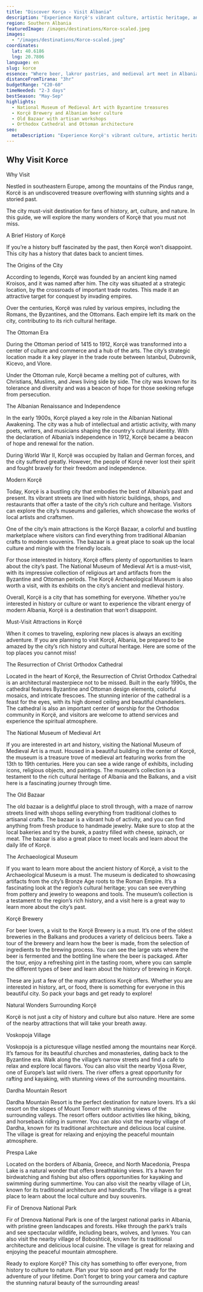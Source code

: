 ```yaml
---
title: "Discover Korça - Visit Albania"
description: "Experience Korçë's vibrant culture, artistic heritage, and lively markets—a captivating blend of tradition and modernity in Southeast Albania."
region: Southern Albania
featuredImage: /images/destinations/Korce-scaled.jpeg
images:
  - "/images/destinations/Korce-scaled.jpeg"
coordinates:
  lat: 40.6186
  lng: 20.7806
language: en
slug: korce
essence: "Where beer, lakror pastries, and medieval art meet in Albania's cultural capital"
distanceFromTirana: "3hr"
budgetRange: "€20-60"
timeNeeded: "2-3 days"
bestSeason: "May-Sep"
highlights:
  - National Museum of Medieval Art with Byzantine treasures
  - Korçë Brewery and Albanian beer culture
  - Old Bazaar with artisan workshops
  - Orthodox Cathedral and Ottoman architecture
seo:
  metaDescription: "Experience Korçë's vibrant culture, artistic heritage, and lively markets—a captivating blend of tradition and modernity in Southeast Albania."
---
```


## Why Visit Korce

Why Visit

Nestled in southeastern Europe, among the mountains of the Pindus range, Korcë is an undiscovered treasure overflowing with stunning sights and a storied past.

The city must-visit destination for fans of history, art, culture, and nature. In this guide, we will explore the many wonders of Korçë that you must not miss.

A Brief History of Korçë

If you’re a history buff fascinated by the past, then Korçë won’t disappoint. This city has a history that dates back to ancient times.

The Origins of the City

According to legends, Korçë was founded by an ancient king named Kroisos, and it was named after him. The city was situated at a strategic location, by the crossroads of important trade routes. This made it an attractive target for conquest by invading empires.

Over the centuries, Korçë was ruled by various empires, including the Romans, the Byzantines, and the Ottomans. Each empire left its mark on the city, contributing to its rich cultural heritage.

The Ottoman Era

During the Ottoman period of 1415 to 1912, Korçë was transformed into a center of culture and commerce and a hub of the arts. The city’s strategic location made it a key player in the trade route between Istanbul, Dubrovnik, Kicevo, and Vlore.

Under the Ottoman rule, Korçë became a melting pot of cultures, with Christians, Muslims, and Jews living side by side. The city was known for its tolerance and diversity and was a beacon of hope for those seeking refuge from persecution.

The Albanian Renaissance and Independence

In the early 1900s, Korçë played a key role in the Albanian National Awakening. The city was a hub of intellectual and artistic activity, with many poets, writers, and musicians shaping the country’s cultural identity. With the declaration of Albania’s independence in 1912, Korçë became a beacon of hope and renewal for the nation.

During World War II, Korçë was occupied by Italian and German forces, and the city suffered greatly. However, the people of Korçë never lost their spirit and fought bravely for their freedom and independence.

Modern Korçë

Today, Korçë is a bustling city that embodies the best of Albania’s past and present. Its vibrant streets are lined with historic buildings, shops, and restaurants that offer a taste of the city’s rich culture and heritage. Visitors can explore the city’s museums and galleries, which showcase the works of local artists and craftsmen.

One of the city’s main attractions is the Korçë Bazaar, a colorful and bustling marketplace where visitors can find everything from traditional Albanian crafts to modern souvenirs. The bazaar is a great place to soak up the local culture and mingle with the friendly locals.

For those interested in history, Korçë offers plenty of opportunities to learn about the city’s past. The National Museum of Medieval Art is a must-visit, with its impressive collection of religious art and artifacts from the Byzantine and Ottoman periods. The Korçë Archaeological Museum is also worth a visit, with its exhibits on the city’s ancient and medieval history.

Overall, Korçë is a city that has something for everyone. Whether you’re interested in history or culture or want to experience the vibrant energy of modern Albania, Korçë is a destination that won’t disappoint.

Must-Visit Attractions in Korçë

When it comes to traveling, exploring new places is always an exciting adventure. If you are planning to visit Korçë, Albania, be prepared to be amazed by the city’s rich history and cultural heritage. Here are some of the top places you cannot miss!

The Resurrection of Christ Orthodox Cathedral

Located in the heart of Korçë, the Resurrection of Christ Orthodox Cathedral is an architectural masterpiece not to be missed. Built in the early 1990s, the cathedral features Byzantine and Ottoman design elements, colorful mosaics, and intricate frescoes. The stunning interior of the cathedral is a feast for the eyes, with its high domed ceiling and beautiful chandeliers. The cathedral is also an important center of worship for the Orthodox community in Korçë, and visitors are welcome to attend services and experience the spiritual atmosphere.

The National Museum of Medieval Art

If you are interested in art and history, visiting the National Museum of Medieval Art is a must. Housed in a beautiful building in the center of Korçë, the museum is a treasure trove of medieval art featuring works from the 13th to 19th centuries. Here you can see a wide range of exhibits, including icons, religious objects, and paintings. The museum’s collection is a testament to the rich cultural heritage of Albania and the Balkans, and a visit here is a fascinating journey through time.

The Old Bazaar

The old bazaar is a delightful place to stroll through, with a maze of narrow streets lined with shops selling everything from traditional clothes to artisanal crafts. The bazaar is a vibrant hub of activity, and you can find anything from fresh produce to handmade jewelry. Make sure to stop at the local bakeries and try the burek, a pastry filled with cheese, spinach, or meat. The bazaar is also a great place to meet locals and learn about the daily life of Korçë.

The Archaeological Museum

If you want to learn more about the ancient history of Korçë, a visit to the Archaeological Museum is a must. The museum is dedicated to showcasing artifacts from the city’s Bronze Age roots to the Roman Empire. It’s a fascinating look at the region’s cultural heritage; you can see everything from pottery and jewelry to weapons and tools. The museum’s collection is a testament to the region’s rich history, and a visit here is a great way to learn more about the city’s past.

Korçë Brewery

For beer lovers, a visit to the Korçë Brewery is a must. It’s one of the oldest breweries in the Balkans and produces a variety of delicious beers. Take a tour of the brewery and learn how the beer is made, from the selection of ingredients to the brewing process. You can see the large vats where the beer is fermented and the bottling line where the beer is packaged. After the tour, enjoy a refreshing pint in the tasting room, where you can sample the different types of beer and learn about the history of brewing in Korçë.

These are just a few of the many attractions Korçë offers. Whether you are interested in history, art, or food, there is something for everyone in this beautiful city. So pack your bags and get ready to explore!

Natural Wonders Surrounding Korçë

Korçë is not just a city of history and culture but also nature. Here are some of the nearby attractions that will take your breath away.

Voskopoja Village

Voskopoja is a picturesque village nestled among the mountains near Korçë. It’s famous for its beautiful churches and monasteries, dating back to the Byzantine era. Walk along the village’s narrow streets and find a café to relax and explore local flavors. You can also visit the nearby Vjosa River, one of Europe’s last wild rivers. The river offers a great opportunity for rafting and kayaking, with stunning views of the surrounding mountains.

Dardha Mountain Resort

Dardha Mountain Resort is the perfect destination for nature lovers. It’s a ski resort on the slopes of Mount Tomorr with stunning views of the surrounding valleys. The resort offers outdoor activities like hiking, biking, and horseback riding in summer. You can also visit the nearby village of Dardha, known for its traditional architecture and delicious local cuisine. The village is great for relaxing and enjoying the peaceful mountain atmosphere.

Prespa Lake

Located on the borders of Albania, Greece, and North Macedonia, Prespa Lake is a natural wonder that offers breathtaking views. It’s a haven for birdwatching and fishing but also offers opportunities for kayaking and swimming during summertime. You can also visit the nearby village of Lin, known for its traditional architecture and handicrafts. The village is a great place to learn about the local culture and buy souvenirs.

Fir of Drenova National Park

Fir of Drenova National Park is one of the largest national parks in Albania, with pristine green landscapes and forests. Hike through the park’s trails and see spectacular wildlife, including bears, wolves, and lynxes. You can also visit the nearby village of Boboshticë, known for its traditional architecture and delicious local cuisine. The village is great for relaxing and enjoying the peaceful mountain atmosphere.

Ready to explore Korçë? This city has something to offer everyone, from history to culture to nature. Plan your trip soon and get ready for the adventure of your lifetime. Don’t forget to bring your camera and capture the stunning natural beauty of the surrounding areas!

